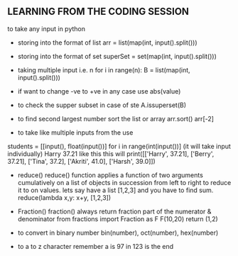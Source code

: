 ## LEARNING FROM THE CODING SESSION

to take any input in python

- storing into the format of list
arr = list(map(int, input().split()))

- storing into the format of set
superSet = set(map(int, input().split()))

- taking multiple input i.e. n
for i in range(n):
B = list(map(int, input().split()))

- if want to change -ve to +ve in any case
use abs(value)

- to check the supper subset in case of ste
A.issuperset(B)

- to find second largest number
sort the list or array
arr.sort()
arr[-2]

- to take like multiple inputs from the use

students = [[input(), float(input())] for i in range(int(input())]
(it will take input individually) 
Harry
37.21 like this
this will print([['Harry', 37.21], ['Berry', 37.21], ['Tina', 37.2], ['Akriti', 41.0], ['Harsh', 39.0]])


- reduce()
reduce() function applies a function of two arguments cumulatively on a list of objects in succession from left to right to reduce it to on values.
lets say have a list [1,2,3] and you have to find sum.
reduce(lambda x,y: x+y, [1,2,3])

- Fraction()
fraction() always return fraction part of the numerator & denominator
from fractions import Fraction as F
F(10,20)
return 
(1,2)


- to convert in binary number
bin(number), oct(number), hex(number)


- to a to z character remember
a is 97 in 123 is the end
